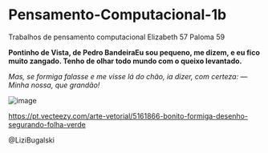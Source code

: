 # Pensamento-Computacional-1b
Trabalhos de pensamento computacional
Elizabeth 57 Paloma 59


**Pontinho de Vista, de Pedro BandeiraEu sou pequeno, me dizem,
e eu fico muito zangado.
Tenho de olhar todo mundo
com o queixo levantado.**

_Mas, se formiga falasse
e me visse lá do chão,
ia dizer, com certeza:
— Minha nossa, que grandão!_


![image](https://user-images.githubusercontent.com/110414231/188491516-16c66675-f32e-4909-aa2b-cb01b2fe0bb8.png)


https://pt.vecteezy.com/arte-vetorial/5161866-bonito-formiga-desenho-segurando-folha-verde

@LiziBugalski

